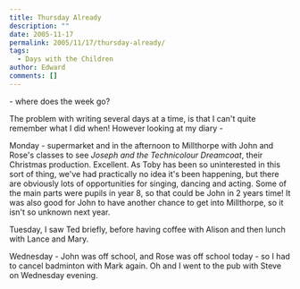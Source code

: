 ```yaml
---
title: Thursday Already
description: ""
date: 2005-11-17
permalink: 2005/11/17/thursday-already/
tags:
  - Days with the Children
author: Edward
comments: []
---
```


\- where does the week go?

The problem with writing several days at a time, is that I can\'t quite
remember what I did when! However looking at my diary -

Monday - supermarket and in the afternoon to Millthorpe with John and
Rose\'s classes to see *Joseph and the Technicolour Dreamcoat*, their
Christmas production. Excellent. As Toby has been so uninterested in
this sort of thing, we\'ve had practically no idea it\'s been happening,
but there are obviously lots of opportunities for singing, dancing and
acting. Some of the main parts were pupils in year 8, so that could be
John in 2 years time! It was also good for John to have another chance
to get into Millthorpe, so it isn\'t so unknown next year.

Tuesday, I saw Ted briefly, before having coffee with Alison and then
lunch with Lance and Mary.

Wednesday - John was off school, and Rose was off school today - so I
had to cancel badminton with Mark again. Oh and I went to the pub with
Steve on Wednesday evening.

